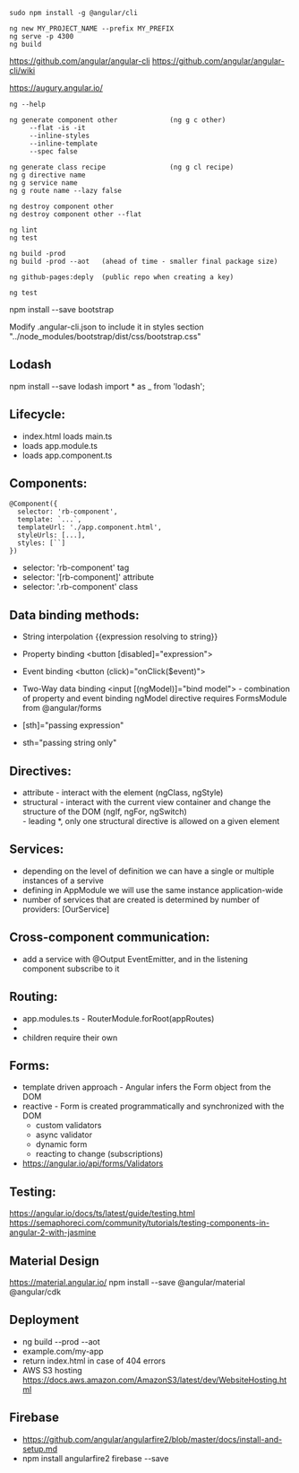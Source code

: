```
sudo npm install -g @angular/cli

ng new MY_PROJECT_NAME --prefix MY_PREFIX
ng serve -p 4300
ng build
```

https://github.com/angular/angular-cli
https://github.com/angular/angular-cli/wiki

https://augury.angular.io/

```
ng --help

ng generate component other             (ng g c other)
     --flat -is -it
     --inline-styles
     --inline-template
     --spec false

ng generate class recipe                (ng g cl recipe)
ng g directive name
ng g service name
ng g route name --lazy false

ng destroy component other
ng destroy component other --flat

ng lint
ng test

ng build -prod
ng build -prod --aot   (ahead of time - smaller final package size)

ng github-pages:deply  (public repo when creating a key)

ng test
```

npm install --save bootstrap

Modify .angular-cli.json to include it in styles section
    "../node_modules/bootstrap/dist/css/bootstrap.css"


## Lodash
npm install --save lodash
import * as _ from 'lodash'; 
 

## Lifecycle:

- index.html loads main.ts
- loads app.module.ts
- loads app.component.ts


## Components:

```
@Component({
  selector: 'rb-component',
  template: `...`,
  templateUrl: './app.component.html',
  styleUrls: [...],
  styles: [``]
})
```

- selector: 'rb-component'          tag
- selector: '[rb-component]'        attribute
- selector: '.rb-component'         class


## Data binding methods:

- String interpolation      {{expression resolving to string}}
- Property binding          <button [disabled]="expression">
- Event binding             <button (click)="onClick($event)">
- Two-Way data binding      <input [(ngModel)]="bind model">            - combination of property and event binding
                                                                          ngModel directive requires FormsModule from @angular/forms

- [sth]="passing expression"
- sth="passing string only"


## Directives:
- attribute - interact with the element (ngClass, ngStyle)
- structural - interact with the current view container and change the structure of the DOM (ngIf, ngFor, ngSwitch)   
             - leading *, only one structural directive is allowed on a given element


## Services:
- depending on the level of definition we can have a single or multiple instances of a servive
- defining in AppModule we will use the same instance application-wide
- number of services that are created is determined by number of providers: [OurService]


## Cross-component communication:
- add a service with @Output EventEmitter, and in the listening component subscribe to it


## Routing:
- app.modules.ts - RouterModule.forRoot(appRoutes)
- <router-outlet></router-outlet>
- children require their own <router-outlet></router-outlet>


## Forms:
- template driven approach - Angular infers the Form object from the DOM
- reactive - Form is created programmatically and synchronized with the DOM
    - custom validators
    - async validator
    - dynamic form
    - reacting to change (subscriptions)
- https://angular.io/api/forms/Validators


## Testing:
https://angular.io/docs/ts/latest/guide/testing.html
https://semaphoreci.com/community/tutorials/testing-components-in-angular-2-with-jasmine


## Material Design
https://material.angular.io/
npm install --save @angular/material @angular/cdk


## Deployment
- ng build --prod --aot 
- example.com/my-app      <base href="/my-app">
- return index.html in case of 404 errors
- AWS S3 hosting https://docs.aws.amazon.com/AmazonS3/latest/dev/WebsiteHosting.html


## Firebase
- https://github.com/angular/angularfire2/blob/master/docs/install-and-setup.md
- npm install angularfire2 firebase --save
